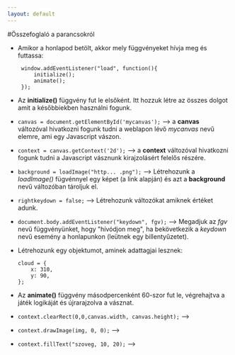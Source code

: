 ```yaml
---
layout: default
---
```


#Összefoglaló a parancsokról

 - Amikor a honlapod betölt, akkor mely függvényeket hívja meg és futtassa:


        window.addEventListener("load", function(){
            initialize();
            animate();
        });

 - Az **initialize()** függvény fut le elsőként. Itt hozzuk létre az összes dolgot amit a későbbiekben használni fogunk.
  -  `canvas = document.getElementById('mycanvas');` --> a **canvas** változóval hivatkozni fogunk tudni a weblapon lévő *mycanvas* nevű elemre, ami egy Javascript vászon.
  - `context = canvas.getContext('2d');` --> a **context** változóval hivatkozni fogunk tudni a Javascript vásznunk kirajzolásért felelős részére.
  - `background = loadImage("http... .png");` --> Létrehozunk a *loadImage()* fügvénnyel egy képet (a link alapján) és azt a **background** nevű változóban tároljuk el.
  - `rightkeydown = false;` --> Létrehozunk változókat amiknek értéket adunk.
  - `document.body.addEventListener("keydown", fgv);` --> Megadjuk az *fgv* nevű függvényünket, hogy "hívódjon meg", ha bekövetkezik a *keydown* nevű esemény a honlapunkon (leütnek egy billentyűzetet).
  - Létrehozunk egy objektumot, aminek adattagjai lesznek:


        cloud = {
            x: 310,
            y: 90,
        };

 - Az **animate()** függvény másodpercenként 60-szor fut le, végrehajtva a játék logikáját és újrarajzolva a vásznat.
  - `context.clearRect(0,0,canvas.width, canvas.height);` --> 
  - `context.drawImage(img, 0, 0);` --> 
  - `context.fillText("szoveg, 10, 20);` --> 



